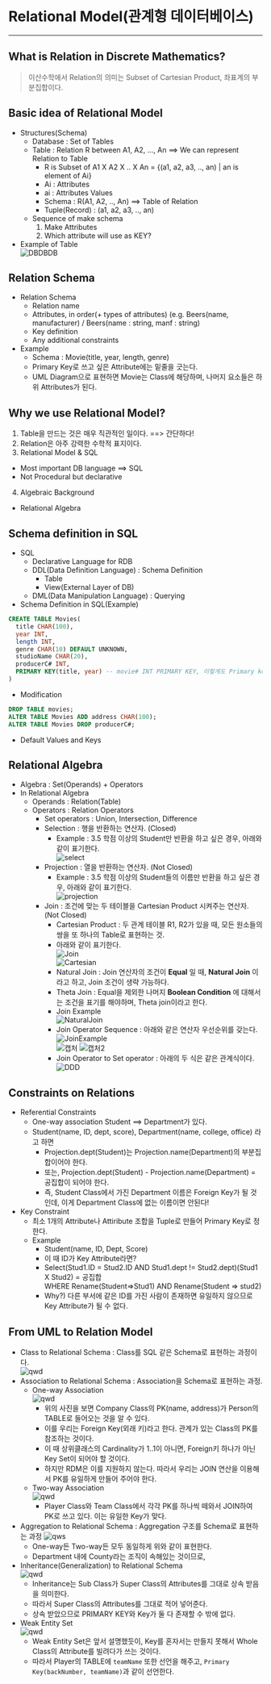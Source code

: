 # Relational Model(관계형 데이터베이스)
---
## What is Relation in Discrete Mathematics?
> 이산수학에서 Relation의 의미는 Subset of Cartesian Product, 좌표계의 부분집합이다.  

## Basic idea of Relational Model
- Structures(Schema)
  - Database : Set of Tables
  - Table : Relation R between A1, A2, ..., An ==> We can represent Relation to Table
    - R is Subset of A1 X A2 X .. X An = {(a1, a2, a3, .., an) | an is element of Ai}
    - Ai : Attributes
    - ai : Attributes Values
    - Schema : R(A1, A2, .., An) ==> Table of Relation
    - Tuple(Record) : (a1, a2, a3, .., an)
  - Sequence of make schema
    1. Make Attributes
    2. Which attribute will use as KEY?
- Example of Table  
![DBDBDB](https://user-images.githubusercontent.com/71700079/135829543-d445c02e-8234-454e-b547-8c9e2318b6ba.png)  
## Relation Schema
- Relation Schema
  - Relation name
  - Attributes, in order(+ types of attributes) (e.g. Beers(name, manufacturer) / Beers(name : string, manf : string)
  - Key definition
  - Any additional constraints
- Example
  - Schema : Movie(title, year, length, genre)
  - Primary Key로 쓰고 싶은 Attribute에는 밑줄을 긋는다.
  - UML Diagram으로 표현하면 Movie는 Class에 해당하며, 나머지 요소들은 하위 Attributes가 된다.

## Why we use Relational Model?
1. Table을 만드는 것은 매우 직관적인 일이다. ==> 간단하다!
2. Relation은 아주 강력한 수학적 표지이다.
3. Relational Model & SQL
  - Most important DB language ==> SQL
  - Not Procedural but declarative
4. Algebraic Background
  - Relational Algebra

## Schema definition in SQL
- SQL
  - Declarative Language for RDB
  - DDL(Data Definition Language) : Schema Definition
    - Table
    - View(External Layer of DB)
  - DML(Data Manipulation Language) : Querying
- Schema Definition in SQL(Example)
```SQL
CREATE TABLE Movies(
  title CHAR(100),
  year INT,
  length INT,
  genre CHAR(10) DEFAULT UNKNOWN,
  studioName CHAR(20),
  producerC# INT,
  PRIMARY KEY(title, year) -- movie# INT PRIMARY KEY, 이렇게도 Primary key를 선언할 수 있다.
)
```
- Modification
```SQL
DROP TABLE movies;
ALTER TABLE Movies ADD address CHAR(100);
ALTER TABLE Movies DROP producerC#;
```
- Default Values and Keys

## Relational Algebra
- Algebra : Set(Operands) + Operators
- In Relational Algebra
  - Operands : Relation(Table)
  - Operators : Relation Operators
    - Set operators : Union, Intersection, Difference
    - Selection : 행을 반환하는 연산자. (Closed)
      - Example : 3.5 학점 이상의 Student만 반환을 하고 싶은 경우, 아래와 같이 표기한다.  
        ![select](https://user-images.githubusercontent.com/71700079/137159316-591c05e2-4f04-4d2e-a11b-36e2114f754d.PNG)
    - Projection : 열을 반환하는 연산자. (Not Closed)
      - Example : 3.5 학점 이상의 Student들의 이름만 반환을 하고 싶은 경우, 아래와 같이 표기한다.  
        ![projection](https://user-images.githubusercontent.com/71700079/137159403-ba76abdd-1a5e-49fe-9ff0-60bffe7bd44b.PNG)
    - Join : 조건에 맞는 두 테이블을 Cartesian Product 시켜주는 연산자. (Not Closed)
      - Cartesian Product : 두 관계 테이블 R1, R2가 있을 때, 모든 원소들의 쌍을 또 하나의 Table로 표현하는 것.
      - 아래와 같이 표기한다.  
        ![Join](https://user-images.githubusercontent.com/71700079/137160394-6f797e84-41d7-4b71-86b4-0a904498a678.PNG)  
        ![Cartesian](https://user-images.githubusercontent.com/71700079/137160466-5620750a-68f2-4660-915b-88e478f9f8c1.PNG)  
      - Natural Join : Join 연산자의 조건이 __Equal__ 일 때, __Natural Join__ 이라고 하고, Join 조건이 생략 가능하다.
      - Theta Join : Equal을 제외한 나머지 __Boolean Condition__ 에 대해서는 조건을 표기를 해야하며, Theta join이라고 한다.
      - Join Example  
        ![NaturalJoin](https://user-images.githubusercontent.com/71700079/137161368-27c9fa35-54fa-4e71-80fc-c7aaa1f242b9.PNG)  
      - Join Operator Sequence : 아래와 같은 연산자 우선순위를 갖는다.  
        ![JoinExample](https://user-images.githubusercontent.com/71700079/137161585-d9a74530-6a17-46ec-a8a6-645b31869111.PNG)  
        ![캡처](https://user-images.githubusercontent.com/71700079/137161655-d18ec622-5228-486c-a1bd-3ee8e4252697.PNG)
        ![캡처2](https://user-images.githubusercontent.com/71700079/137161680-939500cb-dc72-4650-8557-136e608e75fe.PNG)  
      - Join Operator to Set operator : 아래의 두 식은 같은 관계식이다.  
        ![DDD](https://user-images.githubusercontent.com/71700079/137162067-da9f1e0d-043f-438a-a9ac-28c874ce22e4.PNG)  

## Constraints on Relations
- Referential Constraints
  - One-way association Student ==> Department가 있다.
  - Student(name, ID, dept, score), Department(name, college, office) 라고 하면
    - Projection.dept(Student)는 Projection.name(Department)의 부분집합이어야 한다.
    - 또는, Projection.dept(Student) - Projection.name(Department) = 공집합이 되어야 한다.
    - 즉, Student Class에서 가진 Department 이름은 Foreign Key가 될 것인데, 이게 Department Class에 없는 이름이면 안된다!
- Key Constraint
  - 최소 1개의 Attribute나 Attiribute 조합을 Tuple로 만들어 Primary Key로 정한다.
  - Example
    - Student(name, ID, Dept, Score)
    - 이 때 ID가 Key Attribute라면?
    - Select(Stud1.ID = Stud2.ID AND Stud1.dept != Stud2.dept)(Stud1 X Stud2) = 공집합  
                                                      WHERE Rename(Student=>Stud1) AND Rename(Student => stud2)  
    - Why?) 다른 부서에 같은 ID를 가진 사람이 존재하면 유일하지 않으므로 Key Attribute가 될 수 없다.

## From UML to Relation Model
- Class to Relational Schema : Class를 SQL 같은 Schema로 표현하는 과정이다.  
![qwd](https://user-images.githubusercontent.com/71700079/138444584-31ab09e3-de47-433d-890e-e1ada784d55c.PNG)  
- Association to Relational Schema : Association을 Schema로 표현하는 과정.  
  - One-way Association  
    ![qwd](https://user-images.githubusercontent.com/71700079/138444785-0934b36b-d0ff-4389-b8a7-e24e96cd99cc.PNG)  
    - 위의 사진을 보면 Company Class의 PK(name, address)가 Person의 TABLE로 들어오는 것을 알 수 있다.
    - 이를 우리는 Foreign Key(외래 키)라고 한다. 관계가 있는 Class의 PK를 참조하는 것이다.
    - 이 때 상위클래스의 Cardinality가 1..1이 아니면, Foreign키 하나가 아닌 Key Set이 되어야 할 것이다. 
    - 하지만 RDM은 이를 지원하지 않는다. 따라서 우리는 JOIN 연산을 이용해서 PK를 유일하게 만들어 주어야 한다.
  - Two-way Association  
    ![qwd](https://user-images.githubusercontent.com/71700079/138444889-b8a7b793-2392-4982-bc7b-015e47938453.PNG)  
    - Player Class와 Team Class에서 각각 PK를 하나씩 떼와서 JOIN하여 PK로 쓰고 있다. 이는 유일한 Key가 맞다.  
- Aggregation to Relational Schema : Aggregation 구조를 Schema로 표현하는 과정
  ![qws](https://user-images.githubusercontent.com/71700079/138445833-a8e4cbe9-ec5c-49bd-a41a-f538edb1655d.PNG)  
  - One-way든 Two-way든 모두 동일하게 위와 같이 표현한다.
  - Department 내에 County라는 조직이 속해있는 것이므로,
- Inheritance(Generalization) to Relational Schema  
  ![qwd](https://user-images.githubusercontent.com/71700079/138446340-ea70096b-4f76-46c2-b4ce-f9d423e044d0.PNG)  
  - Inheritance는 Sub Class가 Super Class의 Attributes를 그대로 상속 받음을 의미한다.
  - 따라서 Super Class의 Attributes를 그대로 적어 넣어준다.
  - 상속 받았으므로 PRIMARY KEY와 Key가 둘 다 존재할 수 밖에 없다.
- Weak Entity Set  
  ![qwd](https://user-images.githubusercontent.com/71700079/138446841-8b65d399-3419-4581-8386-c96ef32f91fc.PNG)  
  - Weak Entity Set은 앞서 설명했듯이, Key를 혼자서는 만들지 못해서 Whole Class의 Attribute를 빌려다가 쓰는 것이다.
  - 따라서 Player의 TABLE에 ```teamName``` 또한 선언을 해주고, ```Primary Key(backNumber, teamName)```과 같이 선언한다.







